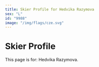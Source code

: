 ```yaml
---
title: Skier Profile for Hedvika Razymova
sex: "L"
id: "9988"
image: "/img/flags/cze.svg" 
---
```


# Skier Profile

This page is for: Hedvika Razymova.
    